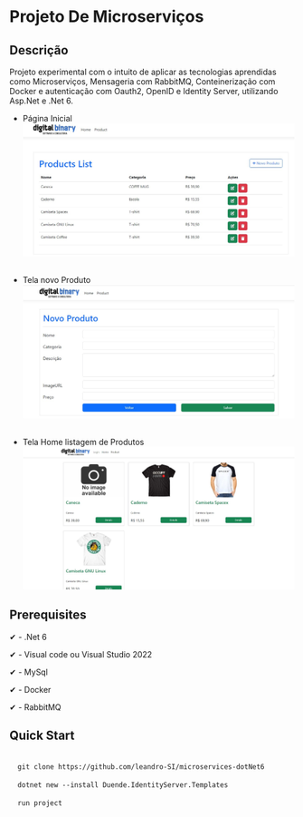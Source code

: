 # Projeto De Microserviços

## Descrição
Projeto experimental com o intuito de aplicar as tecnologias aprendidas como Microserviços, Mensageria com RabbitMQ, Conteinerização com Docker e autenticação com Oauth2, OpenID e Identity Server, utilizando Asp.Net e .Net 6.

- Página Inicial
![Alt Text](final/home.jpg)

 ##
 
 - Tela novo Produto
![Alt Text](final/novo.jpg)

 ##
 
 - Tela Home listagem de Produtos
![Alt Text](final/homeProdutos.jpg)
 

## Prerequisites

✔ - .Net 6

✔ - Visual code ou Visual Studio 2022

✔ - MySql

✔ - Docker

✔ - RabbitMQ

## Quick Start

```
  
  git clone https://github.com/leandro-SI/microservices-dotNet6
  
  dotnet new --install Duende.IdentityServer.Templates
  
  run project
  
```

